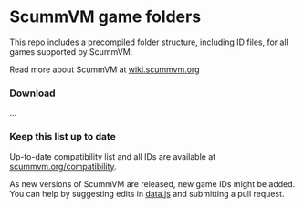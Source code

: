 # ScummVM game folders

This repo includes a precompiled folder structure, including ID files, for all games supported by ScummVM.

Read more about ScummVM at [wiki.scummvm.org](https://wiki.scummvm.org/)

### Download

...

### Keep this list up to date

Up-to-date compatibility list and all IDs are available at [scummvm.org/compatibility](https://scummvm.org/compatibility/).

As new versions of ScummVM are released, new game IDs might be added. You can help by suggesting edits in [data.js](./data.js) and submitting a pull request.
